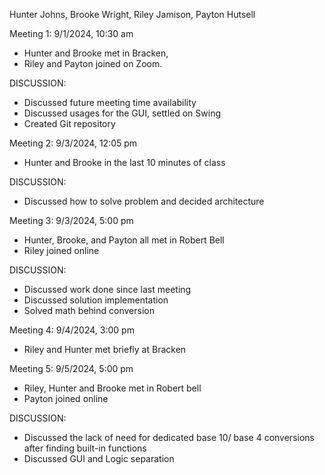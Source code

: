 Hunter Johns, Brooke Wright, Riley Jamison, Payton Hutsell

Meeting 1: 9/1/2024, 10:30 am
* Hunter and Brooke met in Bracken,
* Riley and Payton joined on Zoom.

DISCUSSION:
* Discussed future meeting time availability
* Discussed usages for the GUI, settled on Swing
* Created Git repository

Meeting 2: 9/3/2024, 12:05 pm
* Hunter and Brooke in the last 10 minutes of class

DISCUSSION:
* Discussed how to solve problem and decided architecture

Meeting 3: 9/3/2024, 5:00 pm
* Hunter, Brooke, and Payton all met in Robert Bell
* Riley joined online

DISCUSSION:
* Discussed work done since last meeting
* Discussed solution implementation
* Solved math behind conversion

Meeting 4: 9/4/2024, 3:00 pm
* Riley and Hunter met briefly at Bracken

Meeting 5: 9/5/2024, 5:00 pm
* Riley, Hunter and Brooke met in Robert bell
* Payton joined online

DISCUSSION:
* Discussed the lack of need for dedicated base 10/ base 4 conversions after finding built-in functions
* Discussed GUI and Logic separation
